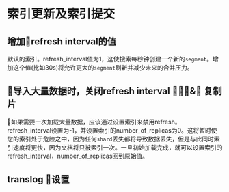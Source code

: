 # 索引更新及索引提交 

## 增加refresh interval的值

默认的索引。refresh_interval值为1，这使搜索每秒钟创建一个新的`segment`。增加这个值(比如30s)将允许更大的`segment`刷新并减少未来的合并压力。

## 导入大量数据时，关闭refresh interval & 复制片

如果需要一次加载大量数据，应该通过设置索引来禁用refresh。refresh_interval设置为-1，并设置索引的number_of_replicas为0。这将暂时使您的索引处于危险之中，因为任何`shard`丢失都将导致数据丢失，但是与此同时索引速度将更快，因为文档将只被索引一次。一旦初始加载完成，就可以设置索引的refresh_interval，number_of_replicas回到原始值。

## translog 设置